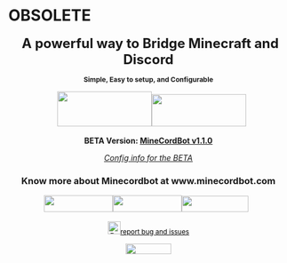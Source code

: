 <h1>OBSOLETE</h1>
<p align = "center"><span style="font-size: 24px;">&nbsp;<strong>A powerful way to&nbsp;Bridge Minecraft and Discord</strong></span></p>
<p align = "center"><span style="font-size: 12px;"><b>Simple, Easy to setup, and Configurable</b></span></p>
<p align = "center">&nbsp; &nbsp;<a href="https://github.com/CyR1en/MineCordBot"><img src="http://developersnation.info/wp-content/uploads/2016/04/GitHub-Banner-Developers-Nation.png" alt="" width="170" height="63" /></a><a href="https://discord.gg/rEK5XmV"><img src="https://discordapp.com/assets/fc0b01fe10a0b8c602fb0106d8189d9b.png" alt="" width="170" height="58" /></a></p>
<p align= "center"><b>BETA&nbsp;Version: <a href="https://dev.bukkit.org/projects/minecordbot-bukkit/files/2383978">MineCordBot v1.1.0</a></b></p>
<p align= "center"><span style="text-decoration: underline;"><em><a href="https://dev.bukkit.org/projects/minecordbot-bukkit/pages/installation/mcb-v1-config">Config info for the BETA</a></em></span></p>
<h3 align= "center">Know more about Minecordbot at www.minecordbot.com</h3>
<p align= "center"><span style="text-decoration: underline;"><em><a title="i" href="https://minecordbot.com/installation/"><img src="https://lh3.googleusercontent.com/KgATtmS9q1GO4OGW9boqe9_lgDLTOMXUorx07LyQ1giqe8LlC9hFkHgmmK04O8-MGF2hZ7E0iBumLVpuEh1GfdFM-KXATRt0B1CahuOl5nKOKdnCloK3-jDaK_hKJc2C-MELF9qxX_qDfhW5I-bZ8hE3SOgp_RSaGyVtl7vWe2zXfevZgjlqjrXf54mDcKtBgvf4HPgc4u8TPhjjBtN9L14x59v1onhR14LwdFwVYEE0LnHuDMnW9kqPJSm3FpLUv4OmfW9peeD5Y5EO0N_4ABCO3DjWvZaJRoc3s40-eLKseWpYWfcuX3gYRlWmt0fN-jqFzH2oXdYr4EgiNkpaAfEWBNCSnOV9-LtRx9Jb_y6Wza44Sqk2pMA-hCkUTc_-GNUTaDFaIhHa_vbCIeaAsvyvb8CDF9HgVzZgbUFcqdMOVv0XeiwclqUK9ZqLWE0oF9EFMHy-aOfVJ9eblag8nR_BOaJ0np90DW8cNA7rCO50a19_Y7OHasnBeOhc-rIaawEW3AYt5o6yE2Jo02sbNQaUhcFXGXgL8JqljP3mqP_w7qryl7cajdrQ4277WzpYbH0GdCuMiUJ2PAUr5ErtrKEAy65omBK9nJ-QncAkdmgm4ba9KAoM=w190-h46-no" alt="" width="124" height="30" /></a><a title="cfg" href="https://minecordbot.com/configuration/"><img src="https://lh3.googleusercontent.com/m5ltYrlDr12GCxoy5CdreXcjIWx5QMDevF2gyvaF-luaUScPA4_2Xat3qpqg81sz3RUNKrQ4UOjZS7YfC7qqSFWgtGCcJKGIB0vhvc668Z3jxPcVEElKiD4cJ6SltTrzDPhptPd_pC1_1bPQrjaRn0IpHwhfxY-jIvimy8W_w86RLaBHKjWtgkRrJlmCBY6EghnECvMBOIDMd8KwRxD5pFRJbHqAvl_pFkuJVMHi-kmf6DyccKEX7W8y5UVy4GhHkfqTv-fDM9mts6b71eI8vRSP-8LGOpedfLpnML9iViUtXOPRdK2EAbpGMWxNvUnkE5B38226z7mggUbv1lxdz745kKLKBMoSNn5TPGScEcD-XTrVt_2iYNYulRRrMoeXqLiMQkYXTzskZGmOtjTjqAJ8cdcSH3u8flGrdiHqpcpDynXpSjsCxzkOQwVLbtbb-zzdAT_iWu5JNH7CN7pNzNBj2YLkmDJWhvvMAtknFHhHMpqz5nyyXd9eiGsJcprkQc74_zi3jhPrQAliqC5Nyl5En1fykMuXkdfW7e824WilUXZj1xVGYJbcoNCOXWb4o3ChjNxp9_ZJht5lx_DTd13nE3YVIpokxbK7VP9r3R25zN9QRkU1=w190-h46-no" alt="" width="124" height="30" /></a><a title="c" href="https://minecordbot.com/commands/"><img src="https://lh3.googleusercontent.com/lJX-Lf8e-KNcqlCoJndSa9blfMOjI57TH9_TEMYW0RYlroocJzfXzYklfzxaAUHUFdvb8Y2E6m9djNC5wojYF52gYFUPG5uP3wJRJoqPm0H8uSkCBweWPFq8lEUKKawKtU9P8I5KMtOMs9cLr88uOxsgAWZpTGEJ7wV60xVzYpeQWS_2f-J9gG-JRe_KK-isv1qVqWomXFjY2CfN4owl2f7JPd3tH-JDCl0fVQaoFbrvheZAd5SB33M_uEP9nhzYSqQioCwY4qlUCuRorS5w3kXkefv2Sz9AYoVD4zT4g0NSX54qGcu3yxWnsvWQNigb-HMNOdYp17Sh2xSCAzJVHV58tlxdrD-8pJvMM1ZG5eIht-wc5O30gjbaPjI5RutAsFzl_g9IPHGZ8HTi-6ACvtUUytnVF-i0FHVHkA0EJWE-LpkO1i2nuETNZDKdRNITUa9UYAzcikPB30BwIXGRUIVVcmyK9bWfg0zfWD7qmq5gEBq_g01h4e-OKVWoIc8MN5BkjrxT8rM__eXUbjYGOGM8ifpmEzLZhcJddWRR8CCRM2DQsNNv2bBN_0-HtQI13X9kscWGwNKkWFcFhpu2HQox547e_ouevthRbiaZu6PquLAVXO8d=w190-h46-no" alt="" width="120" height="29" /></a></em></span>&nbsp;&nbsp;</p>
<p align= "center"><a title="RandI" href="https://dev.bukkit.org/projects/minecordbot-bukkit/issues/create"><em><img src="http://www.shackbox.net/wp-content/uploads/2014/01/Debug-Bug-icon.png" alt="Report Bug or Issues" width="23" height="23" /></em></a><span style="text-decoration: underline;"><span style="color: #000000;"><a style="color: #000000;" title="RandI" href="https://dev.bukkit.org/projects/minecordbot-bukkit/issues/create"><span style="font-size: 12px;">report bug and issues</span></a></span></span></p>
<p align= "center"><a href="https://www.paypal.com/cgi-bin/webscr?return=https://dev.bukkit.org/projects/minecordbot-bukkit?gameCategorySlug=bukkit-plugins&amp;projectID=101682&amp;cn=Add+special+instructions+to+the+addon+author()&amp;business=ebacurio%40gmail.com&amp;bn=PP-DonationsBF:btn_donateCC_LG.gif:NonHosted&amp;cancel_return=https://dev.bukkit.org/projects/minecordbot-bukkit?gameCategorySlug=bukkit-plugins&amp;projectID=101682&amp;lc=US&amp;item_name=MineCordBot+(from+bukkit.org)&amp;cmd=_donations&amp;rm=1&amp;no_shipping=1&amp;currency_code=USD"><span style="text-decoration: underline;"><span style="color: #000000;"><span style="font-size: 12px;"><img src="http://nyc4a.org/file/PaypalDonateButton.jpg" alt="" width="82" height="19" /></span></span></span></a></p>
<p align= "center">&nbsp;</p>

